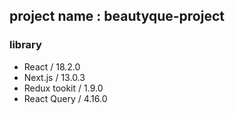 ## project name : beautyque-project

### library

- React / 18.2.0
- Next.js / 13.0.3
- Redux tookit / 1.9.0
- React Query / 4.16.0
